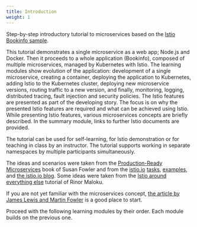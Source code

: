```yaml
---
title: Introduction
weight: 1
---
```


Step-by-step introductory tutorial to microservices based on the
[Istio Bookinfo sample](/docs/examples/bookinfo).

This tutorial demonstrates a single microservice as a web app; Node.js and Docker. Then it proceeds to a whole
application (Bookinfo), composed of multiple microservices, managed by Kubernetes with Istio. The learning modules show
evolution of the application: development of a single microservice, creating a container, deploying the application to
Kubernetes, adding Istio to the Kubernetes cluster, deploying new microservice versions, routing traffic to a new
version, and finally, monitoring, logging, distributed tracing, fault injection and security policies. The Istio
features are presented as part of the developing story. The focus is on why the presented Istio features are required
and what can be achieved using Istio. While presenting Istio features, various microservices concepts are briefly
described. In the summary module, links to further Istio documents are provided.

The tutorial can be used for self-learning, for Istio demonstration or for teaching in class by an instructor. The
tutorial supports working in separate namespaces by multiple participants simultaneously.

The ideas and scenarios were taken from the
[Production-Ready Microservices](http://shop.oreilly.com/product/0636920053675.do) book of Susan Fowler and from the
[istio.io](/) [tasks](/docs/tasks), [examples](/docs/examples), and [the istio.io blog](/blog).
Some ideas were taken from the
[Istio around everything else](https://rinormaloku.com/series/istio-around-everything-else/) tutorial of Rinor Maloku.

If you are not yet familiar with the microservices concept,
[the article by James Lewis and Martin Fowler](https://martinfowler.com/articles/microservices.html) is a good place to
start.

Proceed with the following learning modules by their order. Each module builds on the previous one.
